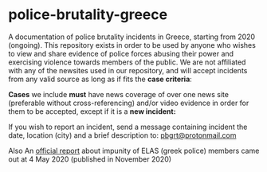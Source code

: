 # police-brutality-greece
A documentation of police brutality incidents in Greece, starting from 2020 (ongoing). This repository exists in order to be used by anyone who wishes to view and share evidence of police forces abusing their power and exercising violence towards members of the public. 
  We are not affiliated with any of the newsites used in our repository, and will accept incidents from any valid source as long as if fits the **case criteria**:
  
**Cases** we include **must** have news coverage of over one news site (preferable without cross-referencing) and/or video evidence in order for them to be accepted, except if it is a **new incident:** 

If you wish to report an incident, send a message containing incident the date, location (city) and a brief description to:
pbgrt@protonmail.com

Also 
An [official report](https://www.reader.gr/news/koinonia/343069/ekthesi-epitropis-alivizatoy-gia-astynomiki-atimorisia-aprothymia-merolipsia) about impunity of ELAS (greek police) members came out at 4 May 2020 (published in November 2020) 


